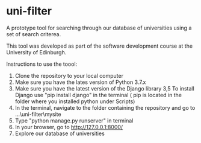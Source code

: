 # uni-filter

A prototype tool for searching through our database of universities using a set of search criterea.

This tool was developed as part of the software development course at the University of Edinburgh.


Instructions to use the toool:
1. Clone the repository to your local computer
2. Make sure you have the lates version of Python 3.7.x
3. Make sure you have the latest version of the Django library
    3,5 To install Django use "pip install django" in the terminal ( pip is located in the folder where you installed python under          Scripts)
4. In the terminal, navigate to the folder containing the repository and go to ...\uni-filter\mysite
5. Type "python manage.py runserver" in terminal
6. In your browser, go to http://127.0.0.1:8000/
7. Explore our database of universities
